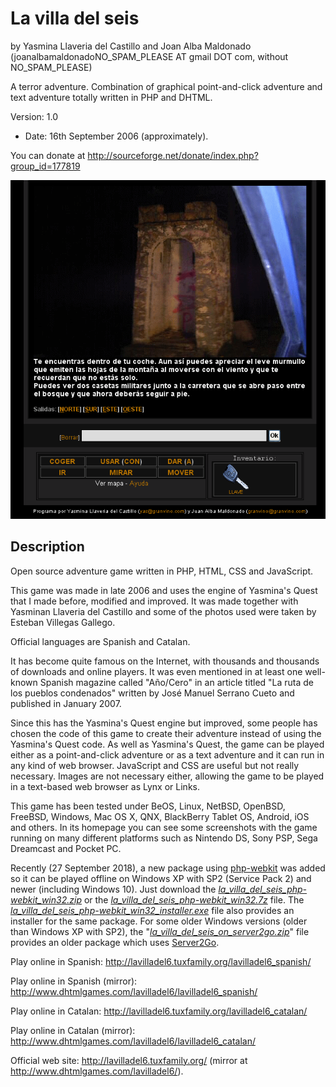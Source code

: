 La villa del seis 
================== 
by Yasmina Llaveria del Castillo and Joan Alba Maldonado (joanalbamaldonadoNO_SPAM_PLEASE AT gmail DOT com, without NO_SPAM_PLEASE)

A terror adventure. Combination of graphical point-and-click adventure and text adventure totally written in PHP and DHTML.

Version: 1.0 
- Date: 16th September 2006 (approximately).

You can donate at http://sourceforge.net/donate/index.php?group_id=177819


![ScreenShot](screenshot.gif)


## Description

Open source adventure game written in PHP, HTML, CSS and JavaScript.

This game was made in late 2006 and uses the engine of Yasmina's Quest that I made before, modified and improved. It was made together with Yasminan Llaveria del Castillo and some of the photos used were taken by Esteban Villegas Gallego.

Official languages are Spanish and Catalan.

It has become quite famous on the Internet, with thousands and thousands of downloads and online players. It was even mentioned in at least one well-known Spanish magazine called "Año/Cero" in an article titled "La ruta de los pueblos condenados" written by José Manuel Serrano Cueto and published in January 2007.

Since this has the Yasmina's Quest engine but improved, some people has chosen the code of this game to create their adventure instead of using the Yasmina's Quest code. As well as Yasmina's Quest, the game can be played either as a point-and-click adventure or as a text adventure and it can run in any kind of web browser. JavaScript and CSS are useful but not really necessary. Images are not necessary either, allowing the game to be played in a text-based web browser as Lynx or Links.

This game has been tested under BeOS, Linux, NetBSD, OpenBSD, FreeBSD, Windows, Mac OS X, QNX, BlackBerry Tablet OS, Android, iOS and others. In its homepage you can see some screenshots with the game running on many different platforms such as Nintendo DS, Sony PSP, Sega Dreamcast and Pocket PC.

Recently (27 September 2018), a new package using [php-webkit](https://github.com/baconbrad/php-webkit) was added so it can be played offline on Windows XP with SP2 (Service Pack 2) and newer (including Windows 10). Just download the *[la_villa_del_seis_php-webkit_win32.zip](la_villa_del_seis_php-webkit_win32.zip)* or the *[la_villa_del_seis_php-webkit_win32.7z](la_villa_del_seis_php-webkit_win32.7z)* file. The *[la_villa_del_seis_php-webkit_win32_installer.exe](la_villa_del_seis_php-webkit_win32_installer.exe)* file also provides an installer for the same package. For some older Windows versions (older than Windows XP with SP2), the "*[la_villa_del_seis_on_server2go.zip](la_villa_del_seis_on_server2go.zip)*" file provides an older package which uses [Server2Go](https://sourceforge.net/projects/server2go/).

Play online in Spanish: http://lavilladel6.tuxfamily.org/lavilladel6_spanish/

Play online in Spanish (mirror): http://www.dhtmlgames.com/lavilladel6/lavilladel6_spanish/

Play online in Catalan: http://lavilladel6.tuxfamily.org/lavilladel6_catalan/

Play online in Catalan (mirror): http://www.dhtmlgames.com/lavilladel6/lavilladel6_catalan/

Official web site: http://lavilladel6.tuxfamily.org/ (mirror at http://www.dhtmlgames.com/lavilladel6/).